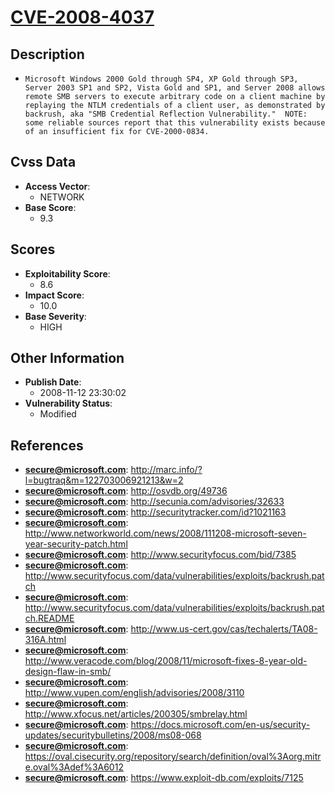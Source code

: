 
# [CVE-2008-4037](http://marc.info/?l=bugtraq&m=122703006921213&w=2)

## Description

- `Microsoft Windows 2000 Gold through SP4, XP Gold through SP3, Server 2003 SP1 and SP2, Vista Gold and SP1, and Server 2008 allows remote SMB servers to execute arbitrary code on a client machine by replaying the NTLM credentials of a client user, as demonstrated by backrush, aka "SMB Credential Reflection Vulnerability."  NOTE: some reliable sources report that this vulnerability exists because of an insufficient fix for CVE-2000-0834.`

## Cvss Data

- **Access Vector**:
  - NETWORK
- **Base Score**:
  - 9.3

## Scores

- **Exploitability Score**:
  - 8.6
- **Impact Score**:
  - 10.0
- **Base Severity**:
  - HIGH

## Other Information

- **Publish Date**:
  - 2008-11-12 23:30:02
- **Vulnerability Status**:
  - Modified

## References

- **secure@microsoft.com**: http://marc.info/?l=bugtraq&m=122703006921213&w=2
- **secure@microsoft.com**: http://osvdb.org/49736
- **secure@microsoft.com**: http://secunia.com/advisories/32633
- **secure@microsoft.com**: http://securitytracker.com/id?1021163
- **secure@microsoft.com**: http://www.networkworld.com/news/2008/111208-microsoft-seven-year-security-patch.html
- **secure@microsoft.com**: http://www.securityfocus.com/bid/7385
- **secure@microsoft.com**: http://www.securityfocus.com/data/vulnerabilities/exploits/backrush.patch
- **secure@microsoft.com**: http://www.securityfocus.com/data/vulnerabilities/exploits/backrush.patch.README
- **secure@microsoft.com**: http://www.us-cert.gov/cas/techalerts/TA08-316A.html
- **secure@microsoft.com**: http://www.veracode.com/blog/2008/11/microsoft-fixes-8-year-old-design-flaw-in-smb/
- **secure@microsoft.com**: http://www.vupen.com/english/advisories/2008/3110
- **secure@microsoft.com**: http://www.xfocus.net/articles/200305/smbrelay.html
- **secure@microsoft.com**: https://docs.microsoft.com/en-us/security-updates/securitybulletins/2008/ms08-068
- **secure@microsoft.com**: https://oval.cisecurity.org/repository/search/definition/oval%3Aorg.mitre.oval%3Adef%3A6012
- **secure@microsoft.com**: https://www.exploit-db.com/exploits/7125
